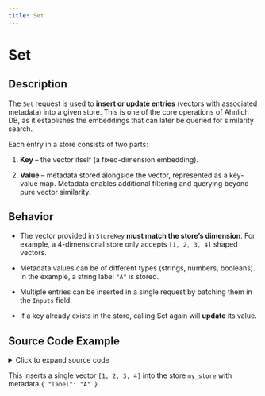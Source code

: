 ```yaml
---
title: Set
---
```


# Set

## Description

The `Set` request is used to **insert or update entries** (vectors with associated metadata) into a given store. This is one of the core operations of Ahnlich DB, as it establishes the embeddings that can later be queried for similarity search.

Each entry in a store consists of two parts:

1. **Key** – the vector itself (a fixed-dimension embedding).

2. **Value** – metadata stored alongside the vector, represented as a key-value map. Metadata enables additional filtering and querying beyond pure vector similarity.

## Behavior

- The vector provided in `StoreKey` **must match the store’s dimension**. For example, a 4-dimensional store only accepts `[1, 2, 3, 4]` shaped vectors.

- Metadata values can be of different types (strings, numbers, booleans). In the example, a string label `"A"` is stored.

- Multiple entries can be inserted in a single request by batching them in the `Inputs` field.

- If a key already exists in the store, calling Set again will **update** its value.

## Source Code Example

<details>
  <summary>Click to expand source code</summary>

```go
package main


import (
    "context"
    "fmt"
    "log"
    "time"


    "google.golang.org/grpc"
    "google.golang.org/grpc/credentials/insecure"


    dbsvc   "github.com/deven96/ahnlich/sdk/ahnlich-client-go/grpc/services/db_service"
    dbquery "github.com/deven96/ahnlich/sdk/ahnlich-client-go/grpc/db/query"
    keyval  "github.com/deven96/ahnlich/sdk/ahnlich-client-go/grpc/keyval"
    metadata "github.com/deven96/ahnlich/sdk/ahnlich-client-go/grpc/metadata"
)


const ServerAddr = "127.0.0.1:1369"


type ExampleDBClient struct {
    conn   *grpc.ClientConn
    client dbsvc.DBServiceClient
    ctx    context.Context
}


func NewDBClient(ctx context.Context) (*ExampleDBClient, error) {
    conn, err := grpc.DialContext(ctx, ServerAddr, grpc.WithTransportCredentials(insecure.NewCredentials()), grpc.WithBlock())
    if err != nil {
        return nil, fmt.Errorf("failed to dial DB server %q: %w", ServerAddr, err)
    }
    client := dbsvc.NewDBServiceClient(conn)
    return &ExampleDBClient{conn: conn, client: client, ctx: ctx}, nil
}


func (c *ExampleDBClient) Close() error { return c.conn.Close() }


// Set example
func (c *ExampleDBClient) exampleSet(store string) error {
    entries := []*keyval.DbStoreEntry{
        {
            Key: &keyval.StoreKey{Key: []float32{1, 2, 3, 4}},
            Value: &keyval.StoreValue{
                Value: map[string]*metadata.MetadataValue{
                    "label": {
                        Value: &metadata.MetadataValue_RawString{RawString: "A"},
                    },
                },
            },
        },
    }
    _, err := c.client.Set(c.ctx, &dbquery.Set{Store: store, Inputs: entries})
    if err != nil {
        return err
    }
    fmt.Println("Inserted entry into store:", store)
    return nil
}


func main() {
    ctx, cancel := context.WithTimeout(context.Background(), 10*time.Second)
    defer cancel()


    client, err := NewDBClient(ctx)
    if err != nil {
        log.Fatalf("Failed to create DB client: %v", err)
    }
    defer client.Close()


    storeName := "my_store"
    if err := client.exampleSet(storeName); err != nil {
        log.Fatalf("Set failed: %v", err)
    }
}

```

</details>

This inserts a single vector `[1, 2, 3, 4]` into the store `my_store` with metadata `{ "label": "A" }`.
